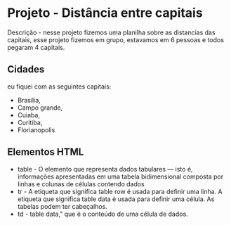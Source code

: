 # Projeto - Distância entre capitais

Descrição -  nesse projeto fizemos uma planilha sobre as distancias das capitais,
esse projeto fizemos em grupo, estavamos em 6 pessoas e todos pegaram 4 capitais. 

## Cidades

 eu fiquei com as seguintes capitais: 
 * Brasilia, 
 * Campo grande, 
 * Cuiaba, 
 * Curitiba, 
 * Florianopolis

## Elementos HTML

* table - O elemento que representa dados tabulares — isto é, informações apresentadas em uma tabela bidimensional composta por linhas e colunas de células contendo dados
* tr - A etiqueta <tr> que significa table row é usada para definir uma linha. A etiqueta <td> que significa table data é usada para definir uma célula. As tabelas podem ter cabeçalhos.
* td - table data," que é o conteúdo de uma célula de dados.
